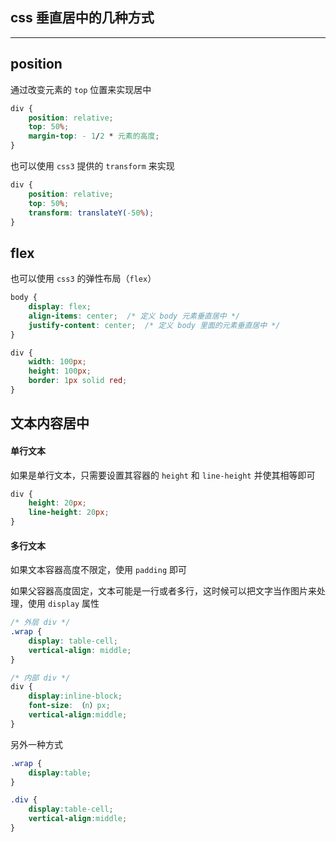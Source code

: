 ## css 垂直居中的几种方式


----



## position

通过改变元素的 ```top``` 位置来实现居中

```css
div {
    position: relative;
    top: 50%;
    margin-top: - 1/2 * 元素的高度;
}
```

也可以使用 ```css3``` 提供的 ```transform``` 来实现

```css
div {
    position: relative;
    top: 50%;
    transform: translateY(-50%);
}
```


## flex

也可以使用 ```css3``` 的弹性布局（```flex```）

```css
body {
    display: flex;
    align-items: center;  /* 定义 body 元素垂直居中 */
    justify-content: center;  /* 定义 body 里面的元素垂直居中 */
}

div {
    width: 100px;
    height: 100px;
    border: 1px solid red;
}
```


## 文本内容居中

#### 单行文本

如果是单行文本，只需要设置其容器的 ```height``` 和 ```line-height``` 并使其相等即可

```css
div {
    height: 20px;
    line-height: 20px;
}
```

#### 多行文本

如果文本容器高度不限定，使用 ```padding``` 即可

如果父容器高度固定，文本可能是一行或者多行，这时候可以把文字当作图片来处理，使用 ```display``` 属性

```css
/* 外层 div */
.wrap {
    display: table-cell;
    vertical-align: middle;
}

/* 内部 div */
div {
    display:inline-block;
    font-size: （n）px;
    vertical-align:middle;
}
```

另外一种方式

```css
.wrap {
    display:table;
}

.div {
    display:table-cell;
    vertical-align:middle;
}
```